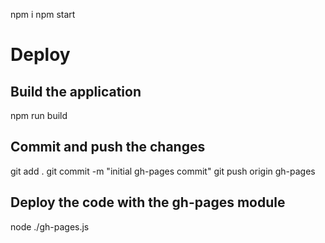 npm i
npm start


# Deploy
## Build the application
npm run build

## Commit and push the changes
git add .
git commit -m "initial gh-pages commit"
git push origin gh-pages

## Deploy the code with the gh-pages module
node ./gh-pages.js